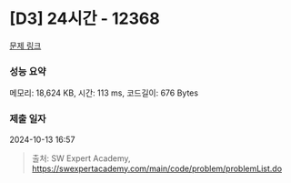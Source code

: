 # [D3] 24시간 - 12368 

[문제 링크](https://swexpertacademy.com/main/code/problem/problemDetail.do?contestProbId=AXsEBlLqedsDFARX) 

### 성능 요약

메모리: 18,624 KB, 시간: 113 ms, 코드길이: 676 Bytes

### 제출 일자

2024-10-13 16:57



> 출처: SW Expert Academy, https://swexpertacademy.com/main/code/problem/problemList.do